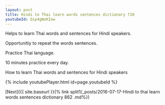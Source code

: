 ```yaml
---
layout: post
title: Hindi to Thai learn words sentences dictionary 710 
youtubeId: Qip4gWoKIow
---
```

 
 
Helps to learn Thai words and sentences for Hindi speakers.

Opportunitiy to repeat the words sentences. 

Practice Thai language. 
 
10 minutes practice every day. 
 
How to learn Thai words and sentences for Hindi speakers 
 
{% include youtubePlayer.html id=page.youtubeId %}
 
 
[Next]({{ site.baseurl }}{% link  split1/_posts/2016-07-17-Hindi to thai learn words sentences dictionary 862 .md%})
 
